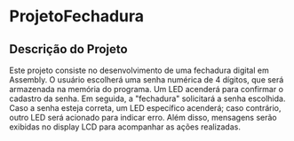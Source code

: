 # ProjetoFechadura

## Descrição do Projeto
Este projeto consiste no desenvolvimento de uma fechadura digital em Assembly. O usuário escolherá uma senha numérica de 4 dígitos, que será armazenada na memória do programa.
Um LED acenderá para confirmar o cadastro da senha. Em seguida, a "fechadura" solicitará a senha escolhida. Caso a senha esteja correta, um LED específico acenderá; caso
contrário, outro LED será acionado para indicar erro. Além disso, mensagens serão exibidas no display LCD para acompanhar as ações realizadas.